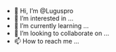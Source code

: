 - 👋 Hi, I’m @Luguspro
- 👀 I’m interested in ...
- 🌱 I’m currently learning ...
- 💞️ I’m looking to collaborate on ...
- 📫 How to reach me ...

<!---
Luguspro/Luguspro is a ✨ special ✨ repository because its `README.md` (this file) appears on your GitHub profile.
You can click the Preview link to take a look at your changes.
--->
